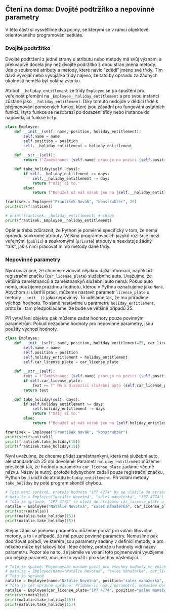 ## Čtení na doma: Dvojité podtržítko a nepovinné parametry

V této části si vysvětlíme dva pojmy, se kterými se v rámci objektově orientovaného programování setkáte.

### Dvojité podtržítko

Dvojité podtržení z jedné strany u atributu nebo metody má svůj význam, a překvapivě docela jiný než dvojité podržítko z obou stran jména metody. Jde o soukromé atributy a metody, které navíc "zdědí" jméno své třídy. Tím dává vývojář nebo vývojářka třídy najevo, že tato by opravdu za žádných okolností neměla být volána zvenku.

Atribut `__holiday_entitlement` ze třídy `Employee` se po spuštění pro veřejnost přemění na `_Employee__holiday_entitlement` a pro svou instanci zůstane jako `__holiday_entitlement`. Díky tomuto nedojde v dědící třídě k přejmenování pomocných funkcí, které jsou zásadní pro fungování ostatních funkcí. I tyto funkce se nezobrazí po dosazení třídy nebo instance do napovídající funkce `help`.

```python
class Employee:
    def __init__(self, name, position, holiday_entitlement):
        self.name = name
        self.position = position
        self.__holiday_entitlement = holiday_entitlement
    
    def __str__(self):
        return f"Zaměstnanec {self.name} pracuje na pozici {self.position}."

    def take_holiday(self, days):
        if self.__holiday_entitlement >= days:
            self.__holiday_entitlement -= days
            return f"Užij si to."
        else:
            return f"Bohužel už máš nárok jen na {self.__holiday_entitlement} dní."

frantisek = Employee("František Novák", "konstruktér", 25)
print(str(frantisek))

# print(frantisek.__holiday_entitlement) # chyba
print(frantisek._Employee__holiday_entitlement)
```

Opět je třeba zdůraznit, že Python je poměrně specifický v tom, že nemá opravdu soukromé atributy. Většina programovacích jazyků rozlišuje mezi veřejnými (`public`) a soukromými (`private`) atributy a neexistuje žádný "trik", jak s nimi pracovat mimo metody dané třídy.

### Nepovinné parametry

Nyní uvažujme, že chceme evidovat nějakou další informaci, například registrační značku (`car_license_plate`) služebního auta. Uvažujme, že většina zaměstnanců a zaměstnankyň služební auto nemá. Pokud auto nemá, použijeme prázdnou hodnotu, kterou v Pythnu označujeme jako `None`. Abychom si ušetřili práci, můžeme nastavit parametr `license_plate` u metody `__init__()` jako nepovinný. To uděláme tak, že mu přiřadíme výchozí hodnotu. To samé nastavíme u parametru `holiday_entitlement`, protože i tam předpokládáme, že bude ve většině případů 25.

Při vytváření objektu pak můžeme zadat hodnoty pouze povinným parametrům. Pokud nezadáme hodnoty pro nepovinné parametry, jsou použity výchozí hodnoty.

```python
class Employee:
    def __init__(self, name, position, holiday_entitlement=25, car_license_plate=None):
        self.name = name
        self.position = position
        self.holiday_entitlement = holiday_entitlement
        self.car_license_plate = car_license_plate
    
    def __str__(self):
        text = f"Zaměstnanec {self.name} pracuje na pozici {self.position}."
        if self.car_license_plate:
            text += f" Má k dispozici služební auto {self.car_license_plate}."
        return text

    def take_holiday(self, days):
        if self.holiday_entitlement >= days:
            self.holiday_entitlement -= days
            return f"Užij si to."
        else:
            return f"Bohužel už máš nárok jen na {self.holiday_entitlement} dní."

frantisek = Employee("František Novák", "konstruktér")
print(str(frantisek))
print(frantisek.take_holiday(15))
print(frantisek.take_holiday(15))
```

Nyní uvažujme, že chceme přidat zaměstnankyni, která má služební auto, ale standardních 25 dní dovolené. Parametr `holiday_entitlement` můžeme přeskočit tak, že hodnotu parametru `car_license_plate` zadáme včetně názvu. Název je nutný, protože kdybychom zadali pouze registrační značku, Python by ji uložil do atributu `holiday_entitlement`. Při volání metody `take_holiday` by poté program skončil chybou.

```py
# Toto není správně, protože hodnota "1P7 4774" by se uložila do atributu holiday_entitlement
# natalie = Employee("Natálie Novotná", "sales manažerka", "1P7 4774")
# Toto je správně, "1P7 4774" se uloží do atributu car_license_plate a pro atribut holiday_entitlement se použije výchozí hodnota
natalie = Employee("Natálie Novotná", "sales manažerka", car_license_plate="1P7 4774")
print(str(natalie))
print(natalie.take_holiday(15))
print(natalie.take_holiday(15))
```

Stejný zápis se jménem parametru můžeme použít pro volání libovolné metody, a to i v případě, že má pouze povinné parametry. Nemusíme pak dodržovat pořadí, ve kterém jsou parametry zadány v definici metody, a pro někoho může být takový kód i lépe čitelný, protože u hodnoty vidí název parametru. Pozor ale na to, že jakmile ve volání toto pojmenování využijeme pro nějaký parametr, musíme to využít i pro všechny následující.

```py
# Toto je špatně. Pojmenování musíme požít pro všechny hodnoty ve volání, které následující po první pojmenované hodnotě.
# natalie = Employee(name="Natálie Novotná", "sales manažerka", car_license_plate="1P7 4774")
# Toto je správně
natalie = Employee(name="Natálie Novotná", position="sales manažerka", car_license_plate="1P7 4774")
# Toto je též správně správně. Přidáme-li názvy parametrů, nemusíme dodržovat jejich pořadí
natalie = Employee(car_license_plate="1P7 4774", position="sales manažerka", name="Natálie Novotná")
print(str(natalie))
print(natalie.take_holiday(15))
print(natalie.take_holiday(15))
```
